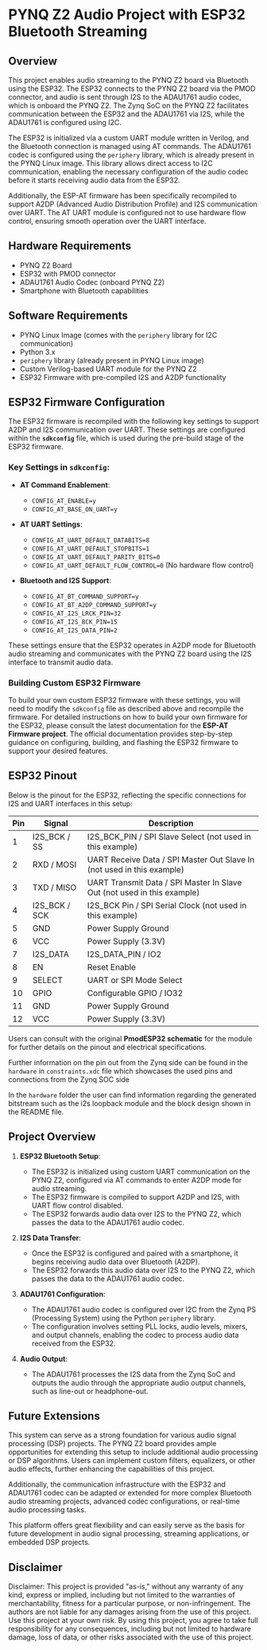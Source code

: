 
# PYNQ Z2 Audio Project with ESP32 Bluetooth Streaming

## Overview

This project enables audio streaming to the PYNQ Z2 board via Bluetooth using the ESP32. The ESP32 connects to the PYNQ Z2 board via the PMOD connector, and audio is sent through I2S to the ADAU1761 audio codec, which is onboard the PYNQ Z2. The Zynq SoC on the PYNQ Z2 facilitates communication between the ESP32 and the ADAU1761 via I2S, while the ADAU1761 is configured using I2C.

The ESP32 is initialized via a custom UART module written in Verilog, and the Bluetooth connection is managed using AT commands. The ADAU1761 codec is configured using the `periphery` library, which is already present in the PYNQ Linux image. This library allows direct access to I2C communication, enabling the necessary configuration of the audio codec before it starts receiving audio data from the ESP32.

Additionally, the ESP-AT firmware has been specifically recompiled to support A2DP (Advanced Audio Distribution Profile) and I2S communication over UART. The AT UART module is configured not to use hardware flow control, ensuring smooth operation over the UART interface.

## Hardware Requirements

- PYNQ Z2 Board
- ESP32 with PMOD connector
- ADAU1761 Audio Codec (onboard PYNQ Z2)
- Smartphone with Bluetooth capabilities

## Software Requirements

- PYNQ Linux Image (comes with the `periphery` library for I2C communication)
- Python 3.x
- `periphery` library (already present in PYNQ Linux image)
- Custom Verilog-based UART module for the PYNQ Z2
- ESP32 Firmware with pre-compiled I2S and A2DP functionality

## ESP32 Firmware Configuration

The ESP32 firmware is recompiled with the following key settings to support A2DP and I2S communication over UART. These settings are configured within the **`sdkconfig`** file, which is used during the pre-build stage of the ESP32 firmware.

### Key Settings in `sdkconfig`:

- **AT Command Enablement**:
  - `CONFIG_AT_ENABLE=y`
  - `CONFIG_AT_BASE_ON_UART=y`

- **AT UART Settings**:
  - `CONFIG_AT_UART_DEFAULT_DATABITS=8`
  - `CONFIG_AT_UART_DEFAULT_STOPBITS=1`
  - `CONFIG_AT_UART_DEFAULT_PARITY_BITS=0`
  - `CONFIG_AT_UART_DEFAULT_FLOW_CONTROL=0` (No hardware flow control)

- **Bluetooth and I2S Support**:
  - `CONFIG_AT_BT_COMMAND_SUPPORT=y`
  - `CONFIG_AT_BT_A2DP_COMMAND_SUPPORT=y`
  - `CONFIG_AT_I2S_LRCK_PIN=32`
  - `CONFIG_AT_I2S_BCK_PIN=15`
  - `CONFIG_AT_I2S_DATA_PIN=2`

These settings ensure that the ESP32 operates in A2DP mode for Bluetooth audio streaming and communicates with the PYNQ Z2 board using the I2S interface to transmit audio data.

### Building Custom ESP32 Firmware

To build your own custom ESP32 firmware with these settings, you will need to modify the `sdkconfig` file as described above and recompile the firmware. For detailed instructions on how to build your own firmware for the ESP32, please consult the latest documentation for the **ESP-AT Firmware project**. The official documentation provides step-by-step guidance on configuring, building, and flashing the ESP32 firmware to support your desired features.

## ESP32 Pinout

Below is the pinout for the ESP32, reflecting the specific connections for I2S and UART interfaces in this setup:

| **Pin** | **Signal**                | **Description**                                                        |
|---------|---------------------------|------------------------------------------------------------------------|
| 1       | I2S_BCK / SS              | I2S_BCK_PIN / SPI Slave Select (not used in this example)               |
| 2       | RXD / MOSI                | UART Receive Data / SPI Master Out Slave In (not used in this example) |
| 3       | TXD / MISO                | UART Transmit Data / SPI Master In Slave Out (not used in this example)|
| 4       | I2S_BCK / SCK             | I2S_BCK Pin / SPI Serial Clock (not used in this example)              |
| 5       | GND                       | Power Supply Ground                                                   |
| 6       | VCC                       | Power Supply (3.3V)                                                    |
| 7       | I2S_DATA                  | I2S_DATA_PIN / IO2                                                     |
| 8       | EN                        | Reset Enable                                                           |
| 9       | SELECT                    | UART or SPI Mode Select                                                |
| 10      | GPIO                      | Configurable GPIO / IO32                                               |
| 11      | GND                       | Power Supply Ground                                                   |
| 12      | VCC                       | Power Supply (3.3V)                                                    |

Users can consult with the original **PmodESP32 schematic** for the module for further details on the pinout and electrical specifications.

Further information on the pin out from the Zynq side can be found in the `hardware` in `constraints.xdc` file which showcases the used pins and connections from the Zynq SOC side

In the `hardware` folder the user can find information regarding the generated bitstream such as the i2s loopback module and the block design shown in the README file.

## Project Overview

1. **ESP32 Bluetooth Setup**:
   - The ESP32 is initialized using custom UART communication on the PYNQ Z2, configured via AT commands to enter A2DP mode for audio streaming.
   - The ESP32 firmware is compiled to support A2DP and I2S, with UART flow control disabled.
   - The ESP32 forwards audio data over I2S to the PYNQ Z2, which passes the data to the ADAU1761 audio codec.

2. **I2S Data Transfer**:
   - Once the ESP32 is configured and paired with a smartphone, it begins receiving audio data over Bluetooth (A2DP).
   - The ESP32 forwards this audio data over I2S to the PYNQ Z2, which passes the data to the ADAU1761 audio codec.

3. **ADAU1761 Configuration**:
   - The ADAU1761 audio codec is configured over I2C from the Zynq PS (Processing System) using the Python `periphery` library.
   - The configuration involves setting PLL locks, audio levels, mixers, and output channels, enabling the codec to process audio data received from the ESP32.

4. **Audio Output**:
   - The ADAU1761 processes the I2S data from the Zynq SoC and outputs the audio through the appropriate audio output channels, such as line-out or headphone-out.

## Future Extensions

This system can serve as a strong foundation for various audio signal processing (DSP) projects. The PYNQ Z2 board provides ample opportunities for extending this setup to include additional audio processing or DSP algorithms. Users can implement custom filters, equalizers, or other audio effects, further enhancing the capabilities of this project.

Additionally, the communication infrastructure with the ESP32 and ADAU1761 codec can be adapted or extended for more complex Bluetooth audio streaming projects, advanced codec configurations, or real-time audio processing tasks.

This platform offers great flexibility and can easily serve as the basis for future development in audio signal processing, streaming applications, or embedded DSP projects.

## Disclaimer
Disclaimer: This project is provided "as-is," without any warranty of any kind, express or implied, including but not limited to the warranties of merchantability, fitness for a particular purpose, or non-infringement. The authors are not liable for any damages arising from the use of this project. Use this project at your own risk. By using this project, you agree to take full responsibility for any consequences, including but not limited to hardware damage, loss of data, or other risks associated with the use of this project.